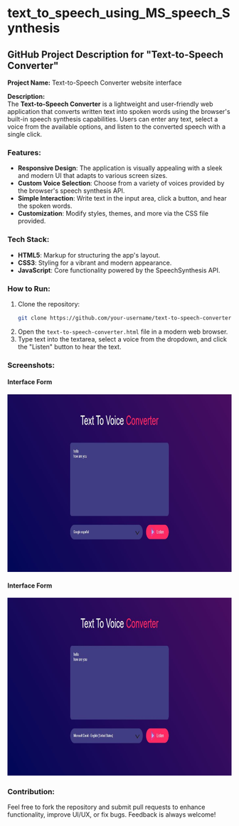 # text_to_speech_using_MS_speech_Synthesis
## GitHub Project Description for "Text-to-Speech Converter"

**Project Name:** Text-to-Speech Converter website interface

**Description:**  
The **Text-to-Speech Converter** is a lightweight and user-friendly web application that converts written text into spoken words using the browser's built-in speech synthesis capabilities. Users can enter any text, select a voice from the available options, and listen to the converted speech with a single click. 

### Features:
- **Responsive Design**: The application is visually appealing with a sleek and modern UI that adapts to various screen sizes.
- **Custom Voice Selection**: Choose from a variety of voices provided by the browser's speech synthesis API.
- **Simple Interaction**: Write text in the input area, click a button, and hear the spoken words.
- **Customization**: Modify styles, themes, and more via the CSS file provided.

### Tech Stack:
- **HTML5**: Markup for structuring the app's layout.
- **CSS3**: Styling for a vibrant and modern appearance.
- **JavaScript**: Core functionality powered by the SpeechSynthesis API.

### How to Run:
1. Clone the repository:
   ```bash
   git clone https://github.com/your-username/text-to-speech-converter.git
   ```
2. Open the `text-to-speech-converter.html` file in a modern web browser.
3. Type text into the textarea, select a voice from the dropdown, and click the "Listen" button to hear the text.

### Screenshots:
#### Interface Form
<img src="1.jpg" alt="Interface Form Preview-one" width="600" height="400"/>

#### Interface Form
<img src="2.JPG" alt="Interface Form Preview-two" width="600" height="400"/>

### Contribution:
Feel free to fork the repository and submit pull requests to enhance functionality, improve UI/UX, or fix bugs. Feedback is always welcome!

